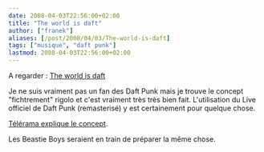 ```yaml
---
date: 2008-04-03T22:56:00+02:00
title: "The world is daft"
author: ["franek"]
aliases: [/post/2008/04/03/The-world-is-daft]
tags: ["musique", "daft punk"]
lastmod: 2008-04-03T22:56:00+02:00
---
```

A regarder : [The world is daft](http://www.theworldisdaft.com)

Je ne suis vraiment pas un fan des Daft Punk mais je trouve le concept "fichtrement" rigolo et c'est vraiment très très bien fait. L'utilisation du Live officiel de Daft Punk (remasterisé) y est certainement pour quelque chose.

[Télérama explique le concept](http://www.telerama.fr/techno/26872-les_daft_punk_bercy_filmes_par_leurs_fans.php).

Les Beastie Boys seraient en train de préparer la même chose.
